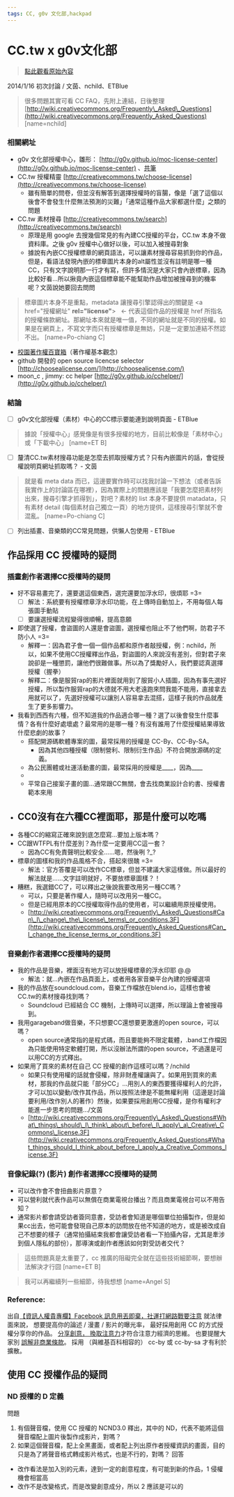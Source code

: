 ```yaml
---
tags: CC, g0v 文化部,hackpad
---
```


# CC.tw x g0v文化部

> [點此觀看原始內容](https://g0v.hackpad.tw/Y35BFwIsz1D)


2014/1/16 初次討論 / 文茵、nchild、ETBlue
> 很多問題其實可看 CC FAQ，先附上連結，日後整理 [http://wiki.creativecommons.org/Frequently\_Asked\_Questions](http://wiki.creativecommons.org/Frequently_Asked_Questions)
> [name=nchild]

### 相關網址

- g0v 文化部授權中心，雛形： [http://g0v.github.io/moc-license-center](http://g0v.github.io/moc-license-center) 、[共筆](https://g0v.hackpad.com/g0v--LoscL87LD2a)
- CC.tw 授權精靈 [http://creativecommons.tw/choose-license](http://creativecommons.tw/choose-license)
    - 雖有簡單的問卷，但並沒有解答到選擇授權時的盲腸，像是「選了這個以後會不會發生什麼無法預測的災難」「通常這種作品大家都選什麼」之類的問題
- CC.tw 素材搜尋 [http://creativecommons.tw/search](http://creativecommons.tw/search)
    - 原理是用 google 去搜幾個常見的有內建CC授權的平台，CC.tw 本身不做資料庫。之後 g0v 授權中心做好以後，可以加入被搜尋對象
    - 據說有內嵌CC授權標章的網頁語法，可以讓素材搜尋容易抓到你的作品，但是，看語法發現內嵌的標章圖片本身的alt屬性並沒有註明是哪一種CC，只有文字說明那一行才有寫，但許多情況是大家只會內嵌標章，因為比較好看…所以揪竟內嵌這個標章能不能幫助作品增加被搜尋到的機率呢？文茵說她要回去問問
> 標章圖片本身不是重點，metadata 讓搜尋引擎認得出的關鍵是 <a href="授權網址" **rel="license"**>   <\- 代表這個作品的授權是 href 所指名的授權條款網址。那網址本來就是唯一值，不同的網址就是不同的授權。如果是在網頁上，不寫文字而只有授權標章是無妨，只是一定要加連結不然認不出。
> [name=Po-chiang C]

- [校園著作權百寶箱](http://www.tipo.gov.tw/ct.asp?xItem=219540&ctNode=7561&mp=1)（著作權基本觀念）
- github 開發的 open source licencse selector [http://choosealicense.com/](http://choosealicense.com/)
- moon_c , jimmy: cc helper [http://g0v.github.io/cchelper/](http://g0v.github.io/cchelper/)

### 結論

- [ ] g0v文化部授權（素材）中心的CC標示要能連到說明頁面 - ETBlue
> 據說「授權中心」感覺像是有很多授權的地方，目前比較像是「素材中心」或「下載中心」
> [name=ET B]

- [ ] 釐清CC.tw素材搜尋功能是怎麼去抓取授權方式？只有內嵌圖片的話，會從授權說明頁網址抓取嗎？ - 文茵
> 就是看 meta data 而已，這邊要實作時可以找我討論一下想法（或者告訴我實作上的討論區在哪裡），因為實際上的問題應該是「我要怎麼把素材列出來，搜尋引擎才抓得到」，對吧？素材的 list 本身不要提供 matadata，只有素材 detail (每個素材自己獨立一頁）的地方提供，這樣搜尋引擎就不會混亂。
> [name=Po-chiang C]

- [ ] 列出插畫、音樂類的CC常見問題，供懶人包使用 - ETBlue

## 作品採用 CC 授權時的疑問


### 插畫創作者選擇CC授權時的疑問

- 好不容易畫完了，還要選這個東西，選完還要加浮水印，很煩耶 =3=
    - [ ] 解法：系統要有授權標章浮水印功能，在上傳時自動加上，不用每個人每張圖手動貼
    - [ ] 要讓選授權流程變得很順暢，提高意願
- 即使選了授權，會盜圖的人還是會盜圖，選授權也阻止不了他們啊，防君子不防小人 =3=
    - 解釋一：因為君子會一個一個作品都和原作者敲授權，例：nchild，所以，如果不使用CC授權釋出作品，對盜圖的人來說沒有差別，但對君子來說卻是一種懲罰，讓他們很難做事。所以為了獎勵好人，我們要認真選擇授權（握拳）
    - 解釋二：像是服貿rap的影片裡面就用到了服貿小人插圖，因為有事先選好授權，所以製作服貿rap的大德就不用大老遠跑來問我能不能用，直接拿去用就可以了，先選好授權可以讓別人容易拿去混搭，這樣子我的作品就產生了更多影響力。
- 我看到西西有六種，但不知道我的作品適合哪一種？選了以後會發生什麼事情？各有什麼好處壞處？最常用的是哪一種？有沒有誰用了什麼授權結果導致什麼悲劇的故事？
    - 搭配開源碼軟體專案的圖，最常採用的授權是 CC-By、CC-By-SA。
        - 因為其他四種授權（限制營利、限制衍生作品）不符合開放源碼的定義。
    - 為公民團體或社運活動畫的圖，最常採用的授權是____，因為____
    -
    - 平常自己接案子畫的圖…通常跟CC無關，會去找商業設計合約書、授權書範本來用
- CC0沒有在六種CC裡面耶，那是什麼可以吃嗎
    -
- 各種CC的縮寫正確來說到底怎麼寫…要加上版本嗎？
- CC跟WTFPL有什麼差別？為什麼一定要用CC這一套？
    - 因為CC有免責聲明比較安全……嗯，然後咧 ?_?
- 標章的圖樣和我的作品風格不合，搭起來很醜 =3=
    - 解法：官方答覆是可以改作CC標章，但並不建議大家這樣做。所以最好的解法就是……文字註明就好，不要放標章圖樣？！
- 糟糕，我選錯CC了，可以釋出之後說我要改用另一種CC嗎？
    - 可以，只要是著作權人，隨時可以改用另一種CC。
    - 但是已經用原本的CC授權取得作品的使用者，可以繼續用原授權使用。
    - [http://wiki.creativecommons.org/Frequently\_Asked\_Questions#Can\_I\_change\_the\_license\_terms\_or_conditions.3F](http://wiki.creativecommons.org/Frequently_Asked_Questions#Can_I_change_the_license_terms_or_conditions.3F)

### 音樂創作者選擇CC授權時的疑問

- 我的作品是音樂，裡面沒有地方可以放授權標章的浮水印耶 @.@
    - 解法：就…內嵌在作品頁面上，或者用各家音樂平台內建的授權選項
- 我的作品放在soundcloud.com，音樂工作檔放在blend.io，這樣也會被CC.tw的素材搜尋找到嗎？
    - Soundcloud 已經結合 CC 機制，上傳時可以選擇，所以理論上會被搜尋到。
- 我用garageband做音樂，不只想要CC還想要更激進的open source，可以嗎？
    - open source通常指的是程式碼，而且要能夠不限定載體，.band工作檔因為只能使用特定軟體打開，所以沒辦法所謂的open source，不過還是可以用CC的方式釋出。
- 如果用了買來的素材在自己 CC 授權的創作這樣可以嗎？/nchild
    - 如果只有使用權的話就會侵權，除非財產權讓與了。如果用到買來的素材，那我的作品就只能「部分CC」…用別人的東西要獲得權利人的允許，才可以加以變動/改作其作品，所以按照法律是不能無權利用（這邊是討論要利用/改作別人的著作）然後，如果要採用創用CC授權，是你有權利才能進一步思考的問題.../文茵
    - [http://wiki.creativecommons.org/Frequently\_Asked\_Questions#What\_things\_should\_I\_think\_about\_before\_I\_apply\_a\_Creative\_Commons\_license.3F](http://wiki.creativecommons.org/Frequently_Asked_Questions#What_things_should_I_think_about_before_I_apply_a_Creative_Commons_license.3F)

### 音像紀錄(?) (影片) 創作者選擇CC授權時的疑問

- 可以改作會不會扭曲影片原意？
- 可以營利就代表作品可以無償在商業電視台播出？而且商業電視台可以不用告知？
- 通常影片都會請受訪者簽同意書，受訪者會知道是哪個單位拍攝製作，但是如果cc出去，他可能會發現自己原本的訪問放在他不知道的地方，或是被改成自己不想要的樣子（通常拍攝結束我都會讓受訪者看一下拍攝內容，尤其是牽涉到個人隱私的部份），那導演或創作者應該如何對受訪者交代？
> 這些問題真是太重要了，cc 推廣的阻礙完全就在這些技術細節啊，要想辦法解決才行囧
> [name=ET B]

> 我可以再繼續列一些細節，待我想想
> [name=Angel S]


### Reference:

出自[【資訊人權貴專欄】Facebook 訊息用丟即棄，社運打網路戰要注意](http://techorange.com/2014/04/14/tools-for-social-movement/)
    就法律面來說， 想要提高你的論述 / 漫畫 / 影片的曝光率， 最好採用創用 CC 的方式授權分享你的作品。 [分享創意， 換取注意力](http://user.frdm.info/ckhung/s/cc.php)才符合注意力經濟的思維。 也要提醒大家別 [誤解非商業條款](http://ckhung0.blogspot.tw/2011/05/cc-non-commercial.html)。 採用 （與維基百科相容的） cc-by 或 cc-by-sa 才有利於擴散。

## 使用 CC 授權作品的疑問


### ND 授權的 D 定義

問題
1.  有個聲音檔，使用 CC 授權的 NCND3.0 釋出，其中的 ND，代表不能將這個聲音檔配上圖片後製作成影片，對嗎？
2.  如果這個聲音檔，配上全黑畫面，或者配上列出原作者授權資訊的畫面，目的只是為了將聲音格式轉成影片格式，也是不行的，對嗎？
回答
- 改作看法是加入別的元素，達到一定的創意程度，有可能到新的作品，1 侵權機會相當高
- 改作不是改變格式，而是改變創意成分，所以 2 應該是可以的

